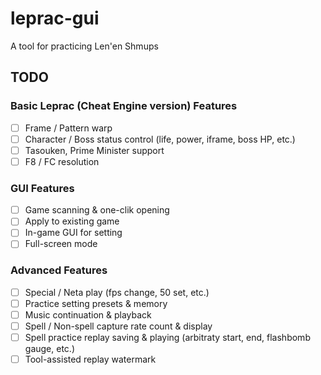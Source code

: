 # leprac-gui

A tool for practicing Len'en Shmups

## TODO

### Basic Leprac (Cheat Engine version) Features
- [ ] Frame / Pattern warp
- [ ] Character / Boss status control (life, power, iframe, boss HP, etc.)
- [ ] Tasouken, Prime Minister support
- [ ] F8 / FC resolution

### GUI Features
- [ ] Game scanning & one-clik opening
- [ ] Apply to existing game
- [ ] In-game GUI for setting
- [ ] Full-screen mode

### Advanced Features
- [ ] Special / Neta play (fps change, 50 set, etc.)
- [ ] Practice setting presets & memory
- [ ] Music continuation & playback
- [ ] Spell / Non-spell capture rate count & display
- [ ] Spell practice replay saving & playing (arbitraty start, end, flashbomb gauge, etc.)
- [ ] Tool-assisted replay watermark
